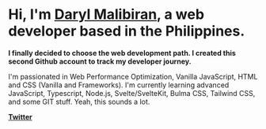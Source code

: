 <!---
disemio/disemio is a ✨ special ✨ repository because its `README.md` (this file) appears on your GitHub profile.
You can click the Preview link to take a look at your changes.
--->
<h1>Hi, I'm <a href="https://malibiran.com/" target="_blank" rel="noopener">Daryl Malibiran</a>, a web developer based in the Philippines.</h1>
<p><strong>I finally decided to choose the web development path. I created this second Github account to track my developer journey.</strong></p>
<p>I'm passionated in Web Performance Optimization, Vanilla JavaScript, HTML and CSS (Vanilla and Frameworks). I'm currently learning advanced JavaScript, Typescript, Node.js, Svelte/SvelteKit, Bulma CSS, Tailwind CSS, and some GIT stuff. Yeah, this sounds a lot.</p>

<p><strong><a href="https://twitter.com/devdisemio" target="_blank" rel="noopener">Twitter</a></strong></p>

